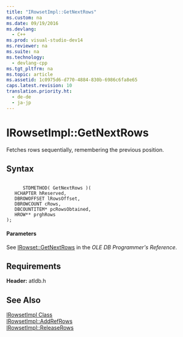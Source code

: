 ```yaml
---
title: "IRowsetImpl::GetNextRows"
ms.custom: na
ms.date: 09/19/2016
ms.devlang: 
  - C++
ms.prod: visual-studio-dev14
ms.reviewer: na
ms.suite: na
ms.technology: 
  - devlang-cpp
ms.tgt_pltfrm: na
ms.topic: article
ms.assetid: 1c0975d6-d770-4884-830b-6986c6fa8e65
caps.latest.revision: 10
translation.priority.ht: 
  - de-de
  - ja-jp
---
```

# IRowsetImpl::GetNextRows
Fetches rows sequentially, remembering the previous position.  
  
## Syntax  
  
```  
  
      STDMETHOD( GetNextRows )(  
   HCHAPTER hReserved,  
   DBROWOFFSET lRowsOffset,  
   DBROWCOUNT cRows,  
   DBCOUNTITEM* pcRowsObtained,  
   HROW** prghRows   
);  
```  
  
#### Parameters  
 See [IRowset::GetNextRows](https://msdn.microsoft.com/en-us/library/ms709827.aspx) in the *OLE DB Programmer's Reference*.  
  
## Requirements  
 **Header:** atldb.h  
  
## See Also  
 [IRowsetImpl Class](../vs140/IRowsetImpl-Class.md)   
 [IRowsetImpl::AddRefRows](../vs140/IRowsetImpl--AddRefRows.md)   
 [IRowsetImpl::ReleaseRows](../vs140/IRowsetImpl--ReleaseRows.md)